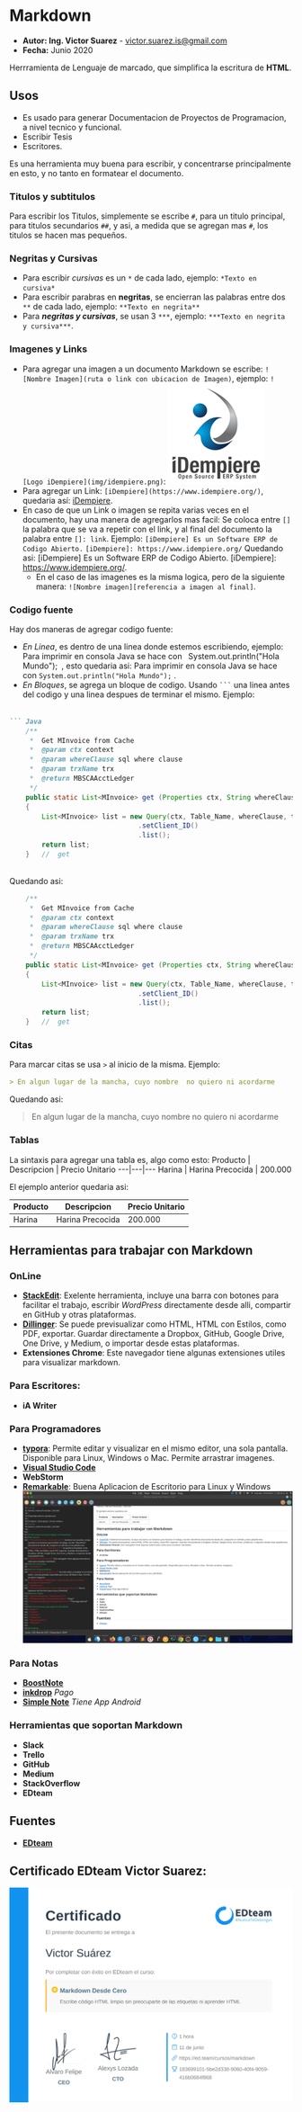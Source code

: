 # Markdown

* **Autor: Ing. Victor Suarez**  -  victor.suarez.is@gmail.com
* **Fecha:** Junio 2020 

Herrramienta de Lenguaje de marcado, que simplifica la escritura de **HTML**.
## Usos
- Es usado para generar Documentacion de Proyectos de Programacion, a nivel tecnico y funcional.
- Escribir Tesis
-  Escritores.

Es una herramienta muy buena para escribir, y concentrarse principalmente en esto, y no tanto en formatear el documento.

### Titulos y subtitulos
Para escribir los Titulos, simplemente se escribe `#`, para un titulo principal, para titulos secundarios `##`, y asi, a medida que se agregan mas `#`, los titulos se hacen mas pequeños.

### Negritas y Cursivas
- Para escribir *cursivas* es un `*` de cada lado, ejemplo: `*Texto en  cursiva*`
- Para escribir parabras en **negritas**, se encierran las palabras entre dos `**` de cada lado, ejemplo: `**Texto en negrita**`
- Para ***negritas y cursivas***, se usan 3 `***`, ejemplo: `***Texto en negrita y cursiva***`.

### Imagenes y Links
- Para agregar una imagen a un documento Markdown se escribe: `![Nombre Imagen](ruta o link con ubicacion de Imagen)`, ejemplo: `![Logo iDempiere](img/idempiere.png)`: 
![Logo iDempiere](img/idempiere.png)
- Para agregar un Link: `[iDempiere](https://www.idempiere.org/)`, quedaria así: [iDempiere](https://www.idempiere.org/).
- En caso de que un Link o imagen se repita varias veces en el documento, hay una manera de agregarlos mas facil: Se coloca entre `[]` la palabra que se va a repetir con el link, y al final del documento la palabra entre `[]: link`. Ejemplo:
`[iDempiere] Es un Software ERP de Codigo Abierto.`
`[iDempiere]: https://www.idempiere.org/`
Quedando asi:
[iDempiere] Es un Software ERP de Codigo Abierto.
[iDempiere]: https://www.idempiere.org/.
	- En el caso de las imagenes es la misma logica, pero de la siguiente manera: `![Nombre imagen][referencia a imagen al final]`.

### Codigo fuente
Hay dos maneras de agregar codigo fuente:
- *En Linea*, es dentro de una linea donde estemos escribiendo, ejemplo:  Para imprimir en consola Java se hace con ` `System.out.println("Hola Mundo");` `, esto quedaria asi: Para imprimir en consola Java se hace con  `System.out.println("Hola Mundo");` .
- *En Bloques*, se agrega un bloque de codigo. Usando ` ``` ` una linea antes del codigo y una linea despues de terminar el mismo. Ejemplo:
``` md

``` Java
	/**
	 * 	Get MInvoice from Cache
	 *	@param ctx context
	 *	@param whereClause sql where clause
	 *	@param trxName trx
	 *	@return MBSCAAcctLedger
	 */
	public static List<MInvoice> get (Properties ctx, String whereClause, String trxName)
	{
		List<MInvoice> list = new Query(ctx, Table_Name, whereClause, trxName)
								.setClient_ID()
								.list();
		return list;
	}	//	get
	
```

Quedando asi:

``` java
	/**
	 * 	Get MInvoice from Cache
	 *	@param ctx context
	 *	@param whereClause sql where clause
	 *	@param trxName trx
	 *	@return MBSCAAcctLedger
	 */
	public static List<MInvoice> get (Properties ctx, String whereClause, String trxName)
	{
		List<MInvoice> list = new Query(ctx, Table_Name, whereClause, trxName)
								.setClient_ID()
								.list();
		return list;
	}	//	get
```

### Citas
Para marcar citas se usa `>` al inicio de la misma. Ejemplo:

```md
> En algun lugar de la mancha, cuyo nombre  no quiero ni acordarme

```
Quedando asi:
> En algun lugar de la mancha, cuyo nombre  no quiero ni acordarme


### Tablas
La sintaxis para agregar una tabla es, algo como esto:
Producto | Descripcion | Precio Unitario
---|---|---
Harina | Harina Precocida | 200.000

El ejemplo anterior quedaria asi:

Producto | Descripcion | Precio Unitario 
---|---|---
Harina | Harina Precocida | 200.000


## Herramientas para trabajar con Markdown
### OnLine
- **[StackEdit](https://stackedit.io/)**:  Exelente herramienta, incluye una barra con botones para facilitar el trabajo, escribir *WordPress* directamente desde alli, compartir en GitHub y otras plataformas.
- **[Dillinger](https://dillinger.io/)**:  Se puede previsualizar como HTML, HTML con Estilos, como PDF, exportar. Guardar directamente a Dropbox, GitHub, Google Drive, One Drive, y Medium, o importar desde estas plataformas.
- **Extensiones Chrome**:  Este navegador tiene algunas extensiones utiles para visualizar markdown.
### Para Escritores:
- **iA Writer**
### Para Programadores
- **[typora](https://typora.io/)**: Permite editar y visualizar en el mismo editor, una sola pantalla. Disponible para Linux, Windows o Mac. Permite arrastrar imagenes.
- **[Visual Studio Code](https://code.visualstudio.com/Docs/languages/markdown)**
- **WebStorm**
- **[Remarkable](https://remarkableapp.github.io/)**: Buena Aplicacion de Escritorio para Linux y Windows
	![Remarkable](img/Remarkable.png)
### Para  Notas
- **[BoostNote](https://boostnote.io/)**
- **[inkdrop](https://www.inkdrop.app/)** *Pago*
- **[Simple Note](https://simplenote.com/)** *Tiene App Android*

### Herramientas que soportan Markdown
- **Slack**
- **Trello**
- **GitHub**
- **Medium**
- **StackOverflow**
- **EDteam**

## Fuentes
- **[EDteam]()**

## Certificado EDteam Victor Suarez:

![Certificado EDteam](img/Certificado_EDteam.png)